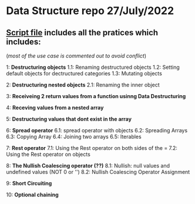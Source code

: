 # **Data Structure repo 27/July/2022**

## **[Script file](https://github.com/Nik-9649/Data-Structure/blob/main/script.js/) includes all the pratices which includes:**
(_most of the use case is commented out to avoid conflict_)


1: **Destructuring objects**
1.1: Renaming destructured objects
1.2: Setting default objects for dectructured categories
1.3: Mutating objects

2: **Destructuring nested objects**
2.1: Renaming the inner object

3: **Receiveing 2 return values from a function usinng Data Destructuring**

4: **Receving values from a nested array**

5: **Destructuring values that dont exist in the array**

6: **Spread operator**
6.1: spread operator with objects
6.2: Spreading Arrays
6.3: Copying Array
6.4: Joining two arrays
6.5: Iterables

7: **Rest operator**
7.1: Using the Rest operator on both sides of the =
7.2: Using the Rest operator on objects

8: **The Nullish Coalescing operator (??)**
8.1: Nullish: null values and undefined values (NOT 0 or '')
8.2: Nullish Coalescing Operator Assignment

9: **Short Circuiting**

10: **Optional chaining**
